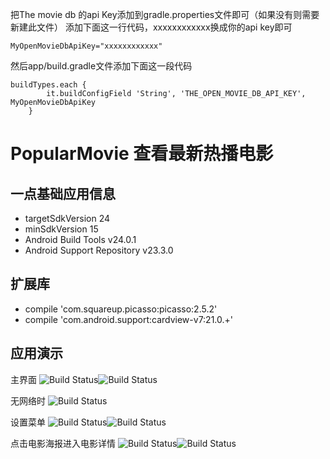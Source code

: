 把The movie db 的api Key添加到gradle.properties文件即可（如果没有则需要新建此文件）
添加下面这一行代码，xxxxxxxxxxxx换成你的api key即可

`MyOpenMovieDbApiKey="xxxxxxxxxxxx"`

然后app/build.gradle文件添加下面这一段代码
```
buildTypes.each {
        it.buildConfigField 'String', 'THE_OPEN_MOVIE_DB_API_KEY', MyOpenMovieDbApiKey
    }
```
    
PopularMovie 查看最新热播电影
=====================

一点基础应用信息
--------
- targetSdkVersion 24
- minSdkVersion 15
- Android Build Tools v24.0.1
- Android Support Repository v23.3.0

扩展库
---
- compile 'com.squareup.picasso:picasso:2.5.2'
- compile 'com.android.support:cardview-v7:21.0.+'

应用演示
----
主界面
![Build Status](https://github.com/Vinlaxywei/Screen-Shot/blob/master/main-toprated.png?branch=master)![Build Status](https://github.com/Vinlaxywei/Screen-Shot/blob/master/main-popular.png?branch=master)

无网络时
![Build Status](https://github.com/Vinlaxywei/Screen-Shot/blob/master/main-error.png?branch=master)

设置菜单
![Build Status](https://github.com/Vinlaxywei/Screen-Shot/blob/master/main-setting.png?branch=master)![Build Status](https://github.com/Vinlaxywei/Screen-Shot/blob/master/main-movieSort.png?branch=master)

点击电影海报进入电影详情
![Build Status](https://github.com/Vinlaxywei/Screen-Shot/blob/master/main-detail.png?branch=master)![Build Status](https://github.com/Vinlaxywei/Screen-Shot/blob/master/main-detail02.png?branch=master)

